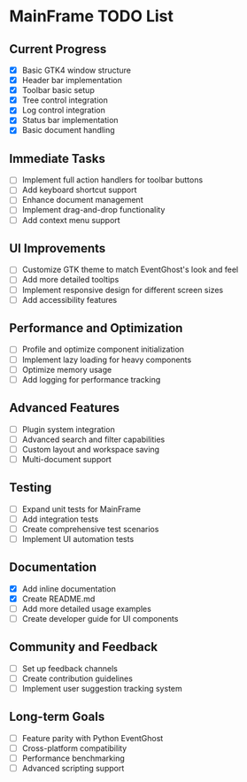 # MainFrame TODO List

## Current Progress
- [x] Basic GTK4 window structure
- [x] Header bar implementation
- [x] Toolbar basic setup
- [x] Tree control integration
- [x] Log control integration
- [x] Status bar implementation
- [x] Basic document handling

## Immediate Tasks
- [ ] Implement full action handlers for toolbar buttons
- [ ] Add keyboard shortcut support
- [ ] Enhance document management
- [ ] Implement drag-and-drop functionality
- [ ] Add context menu support

## UI Improvements
- [ ] Customize GTK theme to match EventGhost's look and feel
- [ ] Add more detailed tooltips
- [ ] Implement responsive design for different screen sizes
- [ ] Add accessibility features

## Performance and Optimization
- [ ] Profile and optimize component initialization
- [ ] Implement lazy loading for heavy components
- [ ] Optimize memory usage
- [ ] Add logging for performance tracking

## Advanced Features
- [ ] Plugin system integration
- [ ] Advanced search and filter capabilities
- [ ] Custom layout and workspace saving
- [ ] Multi-document support

## Testing
- [ ] Expand unit tests for MainFrame
- [ ] Add integration tests
- [ ] Create comprehensive test scenarios
- [ ] Implement UI automation tests

## Documentation
- [x] Add inline documentation
- [x] Create README.md
- [ ] Add more detailed usage examples
- [ ] Create developer guide for UI components

## Community and Feedback
- [ ] Set up feedback channels
- [ ] Create contribution guidelines
- [ ] Implement user suggestion tracking system

## Long-term Goals
- [ ] Feature parity with Python EventGhost
- [ ] Cross-platform compatibility
- [ ] Performance benchmarking
- [ ] Advanced scripting support